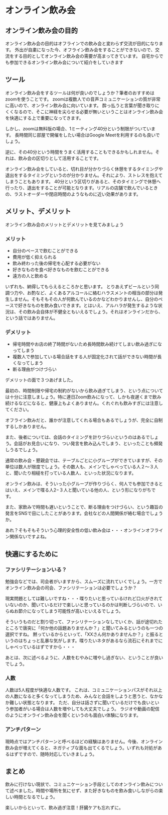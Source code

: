 # オンライン飲み会

## オンライン飲み会の目的
オンライン飲み会の目的はオフラインでの飲み会と変わらず交流が目的になります。
外出が自粛になった今、オフライン飲み会をすることができないので、交流をする目的としてオンライン飲み会の需要が高まってきています。
自宅からでも参加できるオンライン飲み会について紹介をしていきます

## ツール
オンライン飲み会をするツールは何が良いのでしょうか？筆者のおすすめはzoomを使うことです。
zoomは複数人での音声コミュニケーションの質が非常に高いので、オンライン飲み会に向いています。
酔っ払うと言葉が聞き取りにくくなるので、そこに神経を尖らせる必要が無いということはオンライン飲み会を快適にする上で重要になってきます。

しかし、zoomは無料版の場合、1ミーティング40分という制限がついています。
長時間同じ部屋で開催をしたい場合はGoogle Meetを利用するのも良いでしょう。

逆に、その40分という時間をうまく活用することもできるかもしれません。それは、飲み会の区切りとして活用することです。

オンライン飲み会をしていると、切れ目が分かりづらく休憩をするタイミングや退出をするタイミングというのが分かりません。それにより、ストレスを抱えてしまうこともあります。
40分という区切りがあると、そのタイミングで休憩へ行ったり、退出をすることが可能となります。リアルの店舗で飲んでいるときの、ラストオーダーや閉店時間のようなものに近い効果があります。

## メリット、デメリット
オンライン飲み会のメリットとデメリットを見てみましょう

### メリット
- 自分のペースで飲むことができる
- 費用が低く抑えられる
- 飲み終わった後の帰宅を心配する必要がない
- 好きなものを食べ好きなものを飲むことができる
- 遠方の人と飲める

いずれも、納得してもらえるところかと思います。
とりあえずビールという同調つ力や、お酌など、よくあるアルコールに絡むハラスメントの相当の部分は発生しません。そもそもその人が何飲んでいるのかなどわかりませんし、自分のペースで好きなものを飲み食いできます。とはいえ、アルハラが発生するような状況は、その飲み会自体が不健全ともいえるでしょう。それはオンラインだから、という話ではありません。

### デメリット
- 帰宅時間やお店の終了時間がないため長時間飲み続けてしまい飲み過ぎになってしまう
- 複数人で参加している場合話をする人が固定化されて話ができない時間が長くなってしまう
- 断る理由がつけづらい

デメリットの面で３つあげました。

最初の、時間制限や帰宅の制約がないから飲み過ぎてしまう、という点については十分に注意しましょう。特に連日Zoom飲みになって、しかも夜遅くまで飲み続けるなどになると、健康上もよくありません。くれぐれも飲みすぎには注意してください。

オフライン飲みだと、誰かが注意してくれる場合もあるでしょうが、完全に自制するしかありません。

また、後者については、会話のタイミングを計りづらいというのはあるでしょう。会話がお見合いになり、つい発言を飲み込んでしまう、といったことも頻発しうるでしょう。

通常の飲み会・懇親会では、テーブルごとに小グループができていますが、その単位は数人が限度でしょう。その数人も、メインでしゃべっている人２〜３人と、聞いたり相槌を打っている人数人、といった状況になります。

オンライン飲みは、そういった小グループが作りづらく、何人でも参加できるとはいえ、メインで喋る人2−３人と聞いている他の人、という形になりがちです。

また、家飲みで時間も遅いということで、断る理由をつけづらい、という趣旨の発言をSNSで目にしたことがあります。会社などの人間関係が絡む場合でしょうか。

あれ？そもそもそういう心理的安全性の低い飲み会は・・・オンラインオフライン関係ないですよね。

## 快適にするために


### ファシリテーションいる？
勉強会などでは、司会者がいますから、スムーズに流れていくでしょう。一方でオンライン飲み会の司会、ファシリテーションは必要でしょうか？

現実問題としては難しいですね・・・喋りたいと思っているけれど口火がきれていないのか、聞いているだけで楽しいと思っているのかは判断しづらいので、いらぬお節介になってしまう可能性が高いといえるでしょう。

そういうものだと割り切って、ファシリテーションなしでいくか、話が途切れたところで唐突に「何か他の話題ありませんか？」と聞いてみるというのも一つの選択ですね。
黙っているからといって、「XXさん何かありませんか？」と振るというのはちょっと乱暴な気がします。喋りたいネタがあるなら流石にそれまでにしゃべっているはずですから・・・

あとは、次に述べるように、人数をむやみに増やし過ぎない、ということが良いでしょう。

### 人数

人数は5人程度が快適な人数です。
これは、コミュニケーションパスがそれ以上の人数になると多くなってしまうため、みんなと会話をしようと思うと、なかなか難しい状態となります。
ただ、自分は話さずに聞いているだけでも良いという参加者がいる場合は人数を増やしても大丈夫でしょう。
ラジオや動画の配信のようにオンライン飲み会を聞くというのも面白い体験になります。

### アンチパターン
現時点ではアンチパターンと呼べるほどの経験はありません。今後、オンライン飲み会が増えてくると、ネガティブな面も出てくるでしょう。いずれも対処があるはずですので、随時対応していきましょう。

## まとめ
飲みに行けない現状で、コミュニケーション手段としてのオンライン飲みについて述べました。時間や場所を気にせず、また好きなものを飲み食いしながらの楽しい時間となるでしょう。

楽しいからといって、飲み過ぎ注意！肝臓ケアも忘れずに。
